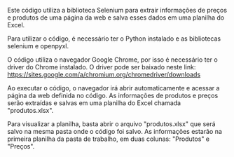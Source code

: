 Este código utiliza a biblioteca Selenium para extrair informações de preços e produtos de uma página da web e salva esses dados em uma planilha do Excel.

Para utilizar o código, é necessário ter o Python instalado e as bibliotecas selenium e openpyxl.

O código utiliza o navegador Google Chrome, por isso é necessário ter o driver do Chrome instalado. O driver pode ser baixado neste link: https://sites.google.com/a/chromium.org/chromedriver/downloads

Ao executar o código, o navegador irá abrir automaticamente e acessar a página da web definida no código. As informações de produtos e preços serão extraídas e salvas em uma planilha do Excel chamada "produtos.xlsx".

Para visualizar a planilha, basta abrir o arquivo "produtos.xlsx" que será salvo na mesma pasta onde o código foi salvo. As informações estarão na primeira planilha da pasta de trabalho, em duas colunas: "Produtos" e "Preços".
